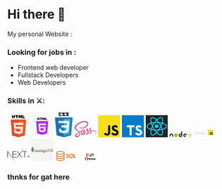 # Hi there 👋

My personal Website : 


### Looking for jobs in :
- Frontend web developer
-	Fullstack Developers
-	Web Developers

### Skills in ⚔️:
<p>
    <img src="assant/html-5.png" width="50" alt="">
    <img src="assant/html-6.jpg" width="50" alt="">
    <img src="assant/css.png" width="40" alt="">
    <img src="assant/Sass_logo-700x524.png" width="50" alt="">
    <img src="assant/js.png" width="50" alt="">
    <img src="assant/typescript.png" width="50" alt="">
    <img src="assant/react-logo-1.png" width="50" alt="">
    <img src="assant/nodejs-logo.png" width="50" alt="">
    <img src="assant/Express-js.png" width="50" alt="">
    <img src="assant/next-js.png" width="50" alt="">
    <img src="assant/mongodb-logo.png" width="50" alt="">
    <img src="assant/SQL.png" width="50" alt="">
    <img src="assant/GIT-Github.png" width="50" alt="">
</p>

### thnks for gat here 

<!--
**odedmasala/odedMasala** is a ✨ _special_ ✨ repository because its `README.md` (this file) appears on your GitHub profile.

Here are some ideas to get you started:


- 🔭 I’m currently working on ...
- 🌱 I’m currently learning ...
- 👯 I’m looking to collaborate on ...
- 🤔 I’m looking for help with ...
- 💬 Ask me about ...
- 📫 How to reach me: ...
- 😄 Pronouns: ...
- ⚡ Fun fact: ...
-->
